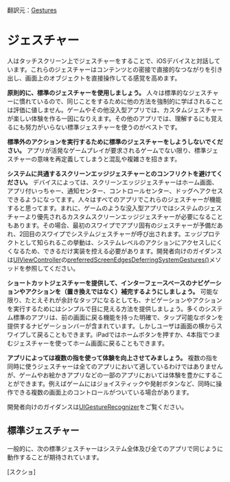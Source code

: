 翻訳元：[Gestures](https://developer.apple.com/design/human-interface-guidelines/ios/user-interaction/gestures/)

# ジェスチャー

人はタッチスクリーン上でジェスチャーをすることで、iOSデバイスと対話しています。これらのジェスチャーはコンテンツとの密接で直接的なつながりを引き出し、画面上のオブジェクトを直接操作してる感覚を高めます。

**原則的に、標準のジェスチャーを使用しましょう。** 人々は標準的なジェスチャーに慣れているので、同じことをするために他の方法を強制的に学ばされることは評価に値しません。ゲームやその他没入型アプリでは、カスタムジェスチャーが楽しい体験を作る一因になりえます。その他のアプリでは、理解するにも覚えるにも努力がいらない標準ジェスチャーを使うのがベストです。

**標準外のアクションを実行するために標準のジェスチャーをしようしないでください。** アプリが活発なゲームプレイが要求されるゲームでない限り、標準ジェスチャーの意味を再定義してしまうと混乱や複雑さを招きます。

**システムに共通するスクリーンエッジジェスチャーとのコンフリクトを避けてください。** デバイスによっては、スクリーンエッジジェスチャーはホーム画面、アプリ付いっちゃー、通知センター、コントロールセンター、ドッグへアクセスできるようになってます。人々はすべてのアプリでこれらのジェスチャーが機能すると思ってます。まれに、ゲームのような没入型アプリではシステムのジェスチャーより優先されるカスタムスクリーンエッジジェスチャーが必要になることもあります。その場合、最初のスワイプでアプリ固有のジェスチャーが予備だあれ、2回目のスワイプでシステムジェスチャーが呼び出されます。エッジプロテクトとして知られるこの挙動は、システムレベルのアクションにアクセスしにくくなるため、できるだけ実装を控える必要があります。開発者向けのガイダンスは[UIViewController](https://developer.apple.com/documentation/uikit/uiviewcontroller)の[preferredScreenEdgesDeferringSystemGestures()](https://developer.apple.com/documentation/uikit/uiviewcontroller/2887512-preferredscreenedgesdeferringsys)メソッドを参照してください。

**ショートカットジェスチャーを提供して、インターフェースベースのナビゲーションやアクションを（置き換えではなく）補完するようにしましょう。** 可能な限り、たとえそれが余計なタップになるとしても、ナビゲーションやアクションを実行するためにはシンプルで目に見える方法を提供しましょう。多くのシステム標準のアプリは、前の画面に戻る機能を持った明確で、タップ可能なボタンを提供するナビゲーションバーが含まれています。しかしユーザは画面の横からスワイプして戻ることもできます。iPadではホームボタンを押すか、4本指でつまむジェスチャーを使ってホーム画面に戻ることもできます。

**アプリによっては複数の指を使って体験を向上させてみましょう。** 複数の指を同時に使うジェスチャーは全てのアプリにおいて適しているわけではありませんが、ゲームやお絵かきアプリなどの一部のアプリにおいては体験を豊かにすることができます。例えばゲームにはジョイスティックや発射ボタンなど、同時に操作できる複数の画面上のコントロールがついている場合があります。

開発者向けのガイダンスは[UIGestureRecognizer](https://developer.apple.com/documentation/uikit/uigesturerecognizer)をご覧ください。

## 標準ジェスチャー

一般的に、次の標準ジェスチャーはシステム全体及び全てのアプリで同じように動作することが期待されています。

[スクショ]